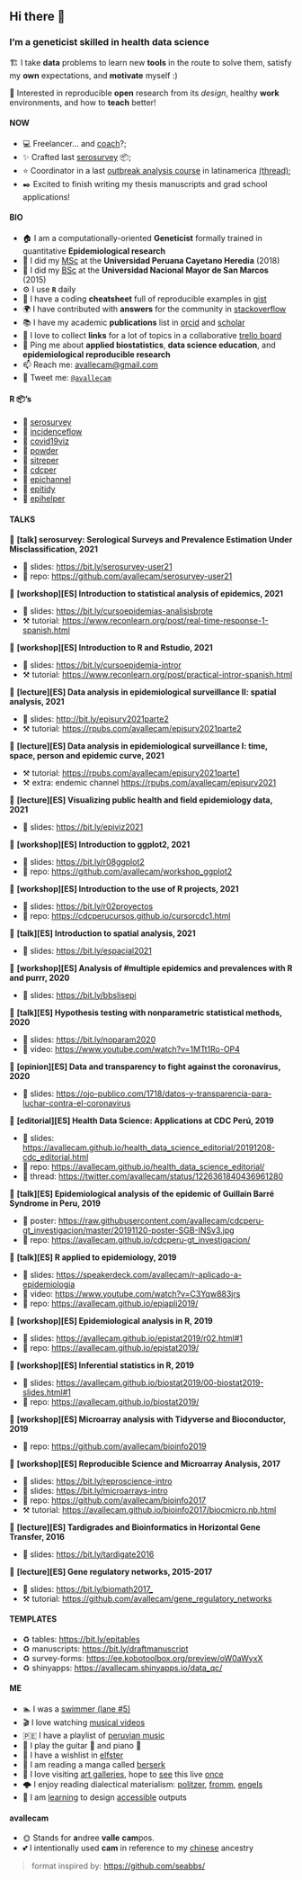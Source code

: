 
<!-- README.md is generated from README.Rmd. Please edit that file -->

## Hi there 👋

### I’m a geneticist skilled in health data science

🏗️ I take **data** problems to learn new **tools** in the route to solve
them, satisfy my **own** expectations, and **motivate** myself :)

🌱 Interested in reproducible **open** research from its *design*,
healthy **work** environments, and how to **teach** better!

#### NOW

-   💻 Freelancer… and
    [coach](https://avallecam.github.io/health_data_science_editorial/)?;
-   ✨ Crafted last [serosurvey](https://avallecam.github.io/serosurvey/)
    :package:;
-   ⭐ Coordinator in a last [outbreak analysis
    course](https://www.cursoepidemias-col-peru-2021.org/) in
    latinamerica
    [(thread)](https://twitter.com/avallecam/status/1413682203041701889?s=20);
    <!-- https://twitter.com/cdc_peru/status/1392099144689401857?s=20 -->
-   ✒️ Excited to finish writing my thesis manuscripts and grad school
    applications!

#### BIO

-   🏠 I am a computationally-oriented **Geneticist** formally trained in
    quantitative **Epidemiological research**
-   📜 I did my [MSc](https://github.com/avallecam/movmal) at the
    **Universidad Peruana Cayetano Heredia** (2018)
-   📜 I did my [BSc](https://github.com/avallecam/abnomic) at the
    **Universidad Nacional Mayor de San Marcos** (2015)
-   ⚙️ I use **`R`** daily
-   📑 I have a coding **cheatsheet** full of reproducible examples in
    [gist](https://gist.github.com/avallecam)
-   🌍 I have contributed with **answers** for the community in
    [stackoverflow](https://stackoverflow.com/users/6702544/avallecam)
-   📚 I have my academic **publications** list in
    [orcid](https://orcid.org/0000-0002-7779-481X) and
    [scholar](https://scholar.google.com/citations?user=p1Tq4esAAAAJ&hl=es)
-   💌 I love to collect **links** for a lot of topics in a collaborative
    [trello board](https://trello.com/b/xtO9VP36/scibites)
-   💬 Ping me about **applied biostatistics**, **data science
    education**, and **epidemiological reproducible research**
-   📫 Reach me: [avallecam@gmail.com](avallecam@gmail.com)
-   🐤 Tweet me: [`@avallecam`](https://twitter.com/avallecam)

#### R :package:’s

-   💙 [serosurvey](https://avallecam.github.io/serosurvey/)
-   🚧 [incidenceflow](https://github.com/avallecam/incidenceflow)
-   💚 [covid19viz](https://avallecam.github.io/covid19viz/)
-   💚 [powder](https://github.com/avallecam/powder)
-   🚧 [sitreper](https://github.com/avallecam/sitreper)
-   💚 [cdcper](https://github.com/avallecam/cdcper)
-   💚 [epichannel](https://github.com/avallecam/epichannel)
-   💚 [epitidy](https://github.com/avallecam/epitidy)
-   🚧 [epihelper](https://avallecam.github.io/epihelper/)

#### TALKS

📌 **\[talk\] serosurvey: Serological Surveys and Prevalence Estimation
Under Misclassification, 2021**

-   🍭 slides: <https://bit.ly/serosurvey-user21>
-   🍲 repo: <https://github.com/avallecam/serosurvey-user21>

📌 **\[workshop\]\[ES\] Introduction to statistical analysis of
epidemics, 2021**

-   🍭 slides: <https://bit.ly/cursoepidemias-analisisbrote>
-   ⚒️ tutorial:
    <https://www.reconlearn.org/post/real-time-response-1-spanish.html>

📌 **\[workshop\]\[ES\] Introduction to R and Rstudio, 2021**

-   🍭 slides: <https://bit.ly/cursoepidemia-intror>
-   ⚒️ tutorial:
    <https://www.reconlearn.org/post/practical-intror-spanish.html>

📌 **\[lecture\]\[ES\] Data analysis in epidemiological surveillance II:
spatial analysis, 2021**

-   🍭 slides: <http://bit.ly/episurv2021parte2>
-   ⚒️ tutorial: <https://rpubs.com/avallecam/episurv2021parte2>

📌 **\[lecture\]\[ES\] Data analysis in epidemiological surveillance I:
time, space, person and epidemic curve, 2021**

-   ⚒️ tutorial: <https://rpubs.com/avallecam/episurv2021parte1>
-   ⚒️ extra: endemic channel <https://rpubs.com/avallecam/episurv2021>

📌 **\[lecture\]\[ES\] Visualizing public health and field epidemiology
data, 2021**

-   🍭 slides: <https://bit.ly/epiviz2021>

📌 **\[workshop\]\[ES\] Introduction to ggplot2, 2021**

-   🍭 slides: <https://bit.ly/r08ggplot2>
-   🍲 repo: <https://github.com/avallecam/workshop_ggplot2>

📌 **\[workshop\]\[ES\] Introduction to the use of R projects, 2021**

-   🍭 slides: <https://bit.ly/r02proyectos>
-   🍲 repo: <https://cdcperucursos.github.io/cursorcdc1.html>

📌 **\[talk\]\[ES\] Introduction to spatial analysis, 2021**

-   🍭 slides: <https://bit.ly/espacial2021>

📌 **\[workshop\]\[ES\] Analysis of \#multiple epidemics and prevalences
with R and purrr, 2020**

-   🍭 slides: <https://bit.ly/bbslisepi>

📌 **\[talk\]\[ES\] Hypothesis testing with nonparametric statistical
methods, 2020**

-   🍭 slides: <https://bit.ly/noparam2020>
-   🍿 video: <https://www.youtube.com/watch?v=1MTt1Ro-OP4>

📌 **\[opinion\]\[ES\] Data and transparency to fight against the
coronavirus, 2020**

-   🍭 slides:
    <https://ojo-publico.com/1718/datos-y-transparencia-para-luchar-contra-el-coronavirus>

📌 **\[editorial\]\[ES\] Health Data Science: Applications at CDC Perú,
2019**

-   🍭 slides:
    <https://avallecam.github.io/health_data_science_editorial/20191208-cdc_editorial.html>
-   🍲 repo: <https://avallecam.github.io/health_data_science_editorial/>
-   🍿 thread: <https://twitter.com/avallecam/status/1226361840436961280>

📌 **\[talk\]\[ES\] Epidemiological analysis of the epidemic of Guillain
Barré Syndrome in Peru, 2019**

-   🍿 poster:
    <https://raw.githubusercontent.com/avallecam/cdcperu-gt_investigacion/master/20191120-poster-SGB-INSv3.jpg>
-   🍲 repo: <https://avallecam.github.io/cdcperu-gt_investigacion/>

📌 **\[talk\]\[ES\] R applied to epidemiology, 2019**

-   🍭 slides:
    <https://speakerdeck.com/avallecam/r-aplicado-a-epidemiologia>
-   🍿 video: <https://www.youtube.com/watch?v=C3Yqw883jrs>
-   🍲 repo: <https://avallecam.github.io/epiapli2019/>

📌 **\[workshop\]\[ES\] Epidemiological analysis in R, 2019**

-   🍭 slides: <https://avallecam.github.io/epistat2019/r02.html#1>
-   🍲 repo: <https://avallecam.github.io/epistat2019/>

📌 **\[workshop\]\[ES\] Inferential statistics in R, 2019**

-   🍭 slides:
    <https://avallecam.github.io/biostat2019/00-biostat2019-slides.html#1>
-   🍲 repo: <https://avallecam.github.io/biostat2019/>

📌 **\[workshop\]\[ES\] Microarray analysis with Tidyverse and
Bioconductor, 2019**

-   🍲 repo: <https://github.com/avallecam/bioinfo2019>

📌 **\[workshop\]\[ES\] Reproducible Science and Microarray Analysis,
2017**

-   🍭 slides: <https://bit.ly/reproscience-intro>
-   🍭 slides: <https://bit.ly/microarrays-intro>
-   🍲 repo: <https://github.com/avallecam/bioinfo2017>
-   ⚒️ tutorial:
    <https://avallecam.github.io/bioinfo2017/biocmicro.nb.html>

📌 **\[lecture\]\[ES\] Tardigrades and Bioinformatics in Horizontal Gene
Transfer, 2016**

-   🍭 slides: <https://bit.ly/tardigate2016>

📌 **\[lecture\]\[ES\] Gene regulatory networks, 2015-2017**

-   🍭 slides: <https://bit.ly/biomath2017_>
-   ⚒️ tutorial: <https://github.com/avallecam/gene_regulatory_networks>

#### TEMPLATES

-   ♻️ tables: <https://bit.ly/epitables>
-   ♻️ manuscripts: <https://bit.ly/draftmanuscript>
-   ♻️ survey-forms: <https://ee.kobotoolbox.org/preview/oW0aWyxX>
-   ♻️ shinyapps: <https://avallecam.shinyapps.io/data_qc/>

#### ME

-   🏊 I was a [swimmer (lane
    \#5)](https://www.youtube.com/watch?v=fN7sJPFeJcw)
-   🎬 I love watching [musical
    videos](https://youtube.com/playlist?list=PLDHw5KzS-qvL90chbF74RS3fAU5JdtVzZ)
-   🇵🇪 I have a playlist of [peruvian
    music](https://youtube.com/playlist?list=PLDHw5KzS-qvKv1z5CBELuQnqanqfZ4WSy)
-   🎼 I play the guitar 🎸 and piano 🎹
-   🌠 I have a wishlist in
    [elfster](https://www.elfster.com/profile/097d261f-1196-45a1-a4b4-12e0b245ce2d/wish-lists/be4efeaf-b9e7-465d-bcac-65ef129be519/)
-   🖤 I am reading a manga called
    [berserk](https://readberserk.com/chapter/berserk-chapter-a0/)
-   🎨 I love visiting [art
    galleries](https://coleccion.mali.pe/collections), hope to
    [see](https://maclima.pe/project/visitante-fernando-de-szyszlo/)
    this live
    [once](https://www.metmuseum.org/es/art/collection/search/267838)
-   🌩️ I enjoy reading dialectical materialism:
    [politzer](https://libgen.rs/book/index.php?md5=BDA5E8E26C125758A4C809D3C74F2136),
    [fromm](https://libgen.rs/book/index.php?md5=2B4A32A41996AEFB7D810F90A67EAEE2),
    [engels](https://libgen.rs/book/index.php?md5=64BA70A56CE5241A442C2056B3766995)
-   🍥 I am [learning](https://www.a11yproject.com/) to design
    [accessible](https://user2021.r-project.org/participation/accessibility/)
    outputs <!-- > #a11y - nothing about us without us -->
    <!-- - I am interested in discussing about how to provide local solutions against local [inequalities](https://unsdg.un.org/2030-agenda/universal-values/leave-no-one-behind) in society -->
    <!-- - ⌚ I took ten hours setting this 😅 -->

#### avallecam

-   🌞 Stands for **a**ndree **valle** **cam**pos.
-   💕 I intentionally used **cam** in reference to my
    [chinese](https://www.mychinaroots.com/surnames/detail?word=Campos)
    ancestry
    <!-- - :package: It is also the name of my first R package, now hosted [elsewhere](https://avallecam.github.io/epihelper/)  -->

> format inspired by: <https://github.com/seabbs/>
